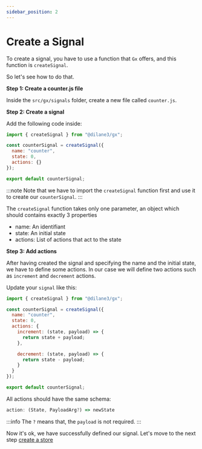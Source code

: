 ```yaml
---
sidebar_position: 2
---
```


# Create a Signal

To create a signal, you have to use a function that `Gx` offers, and this function is `createSignal`.

So let's see how to do that.

**Step 1: Create a counter.js file**

Inside the `src/gx/signals` folder, create a new file called `counter.js`.

**Step 2: Create a signal**

Add the following code inside: 

```js title="src/gx/signals/counter.js"
import { createSignal } from "@dilane3/gx";

const counterSignal = createSignal({
  name: "counter",
  state: 0,
  actions: {}
});

export default counterSignal;
```

:::note
Note that we have to import the `createSignal` function first and use it to create our `counterSignal`.
:::

The `createSignal` function takes only one parameter, an object which should contains exactly 3 properties

- name: An identifiant
- state: An initial state
- actions: List of actions that act to the state

**Step 3: Add actions**

After having created the signal and specifying the name and the initial state, we have to define some actions. In our case we will define two actions such as `increment` and `decrement` actions.

Update your `signal` like this:

```js title="src/gx/signals/counter.js"
import { createSignal } from "@dilane3/gx";

const counterSignal = createSignal({
  name: "counter",
  state: 0,
  actions: {
    increment: (state, payload) => {
      return state + payload;
    },

    decrement: (state, payload) => {
      return state - payload;
    }
  }
});

export default counterSignal;
```

All actions should have the same schema: 

```ts
action: (State, PayloadArg?) => newState
```

:::info
The `?` means that, the `payload` is not required.
:::

Now it's ok, we have successfully defined our signal. Let's move to the next step [create a store](/docs/tutorial/create-a-store.md)